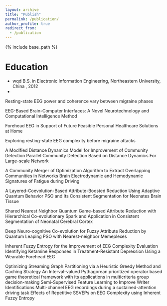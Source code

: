 ```yaml
---
layout: archive
title: "Publish"
permalink: /publication/
author_profile: true
redirect_from:
  - /publication
---
```


{% include base_path %}

Education
======
* wqd B.S. in Electronic Information Engineering, Northeastern University, China , 2012
* 
Resting-state EEG power and coherence vary between migraine phases

EEG-Based Brain-Computer Interfaces: A Novel Neurotechnology and Computational Intelligence Method

Forehead EEG in Support of Future Feasible Personal Healthcare Solutions at Home

Exploring resting-state EEG complexity before migraine attacks

A Modified Distance Dynamics Model for Improvement of Community Detection
Parallel Community Detection Based on Distance Dynamics For Large-scale Network

A Community Merger of Optimization Algorithm to Extract Overlapping Communities in Networks
Brain Electrodynamic and Hemodynamic Signatures of Fatigue during Driving

A Layered-Coevolution-Based Attribute-Boosted Reduction Using Adaptive Quantum Behavior PSO and Its Consistent Segmentation for Neonates Brain Tissue

Shared Nearest Neighbor Quantum Game-based Attribute Reduction with Hierarchical Co-evolutionary Spark and Application in Consistent Segmentation of Neonatal Cerebral Cortex

Deep Neuro-cognitive Co-evolution for Fuzzy Attribute Reduction by Quantum Leaping PSO with Nearest-neighbor Memeplexes

Inherent Fuzzy Entropy for the Improvement of EEG Complexity Evaluation
Identifying Ketamine Responses in Treatment-Resistant Depression Using a Wearable Forehead EEG

Optimizing Streaming Graph Partitioning via a Heuristic Greedy Method and Caching Strategy
An Interval-valued Pythagorean prioritized operator based game theoretical framework with its applications in multicriteria group decision-making
Semi-Supervised Feature Learning to Improve Writer Identifications
Multi-channel EEG recordings during a sustained-attention driving task
Effects of Repetitive SSVEPs on EEG Complexity using Inherent Fuzzy Entropy

